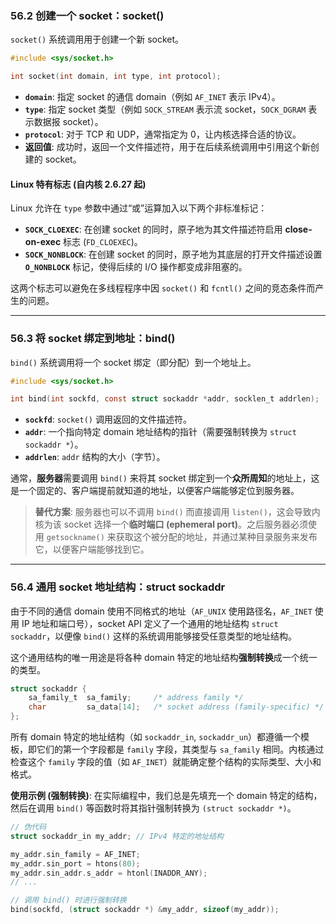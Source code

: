 ### **56.2 创建一个 socket：socket()**

`socket()` 系统调用用于创建一个新 socket。

```c
#include <sys/socket.h>

int socket(int domain, int type, int protocol);
```

  * **`domain`**: 指定 socket 的通信 domain（例如 `AF_INET` 表示 IPv4）。
  * **`type`**: 指定 socket 类型（例如 `SOCK_STREAM` 表示流 socket，`SOCK_DGRAM` 表示数据报 socket）。
  * **`protocol`**: 对于 TCP 和 UDP，通常指定为 0，让内核选择合适的协议。
  * **返回值**: 成功时，返回一个文件描述符，用于在后续系统调用中引用这个新创建的 socket。

#### **Linux 特有标志 (自内核 2.6.27 起)**

Linux 允许在 `type` 参数中通过“或”运算加入以下两个非标准标记：

  * **`SOCK_CLOEXEC`**: 在创建 socket 的同时，原子地为其文件描述符启用 **close-on-exec** 标志 (`FD_CLOEXEC`)。
  * **`SOCK_NONBLOCK`**: 在创建 socket 的同时，原子地为其底层的打开文件描述设置 **`O_NONBLOCK`** 标记，使得后续的 I/O 操作都变成非阻塞的。

这两个标志可以避免在多线程程序中因 `socket()` 和 `fcntl()` 之间的竞态条件而产生的问题。

-----

### **56.3 将 socket 绑定到地址：bind()**

`bind()` 系统调用将一个 socket 绑定（即分配）到一个地址上。

```c
#include <sys/socket.h>

int bind(int sockfd, const struct sockaddr *addr, socklen_t addrlen);
```

  * **`sockfd`**: `socket()` 调用返回的文件描述符。
  * **`addr`**: 一个指向特定 domain 地址结构的指针（需要强制转换为 `struct sockaddr *`）。
  * **`addrlen`**: `addr` 结构的大小（字节）。

通常，**服务器**需要调用 `bind()` 来将其 socket 绑定到一个**众所周知**的地址上，这是一个固定的、客户端提前就知道的地址，以便客户端能够定位到服务器。

> **替代方案**: 服务器也可以不调用 `bind()` 而直接调用 `listen()`，这会导致内核为该 socket 选择一个**临时端口 (ephemeral port)**。之后服务器必须使用 `getsockname()` 来获取这个被分配的地址，并通过某种目录服务来发布它，以便客户端能够找到它。

-----

### **56.4 通用 socket 地址结构：struct sockaddr**

由于不同的通信 domain 使用不同格式的地址（`AF_UNIX` 使用路径名，`AF_INET` 使用 IP 地址和端口号），socket API 定义了一个通用的地址结构 `struct sockaddr`，以便像 `bind()` 这样的系统调用能够接受任意类型的地址结构。

这个通用结构的唯一用途是将各种 domain 特定的地址结构**强制转换**成一个统一的类型。

```c
struct sockaddr {
    sa_family_t  sa_family;     /* address family */
    char         sa_data[14];   /* socket address (family-specific) */
};
```

所有 domain 特定的地址结构（如 `sockaddr_in`, `sockaddr_un`）都遵循一个模板，即它们的第一个字段都是 `family` 字段，其类型与 `sa_family` 相同。内核通过检查这个 `family` 字段的值（如 `AF_INET`）就能确定整个结构的实际类型、大小和格式。

**使用示例 (强制转换)**:
在实际编程中，我们总是先填充一个 domain 特定的结构，然后在调用 `bind()` 等函数时将其指针强制转换为 `(struct sockaddr *)`。

```c
// 伪代码
struct sockaddr_in my_addr; // IPv4 特定的地址结构

my_addr.sin_family = AF_INET;
my_addr.sin_port = htons(80);
my_addr.sin_addr.s_addr = htonl(INADDR_ANY);
// ...

// 调用 bind() 时进行强制转换
bind(sockfd, (struct sockaddr *) &my_addr, sizeof(my_addr));
```